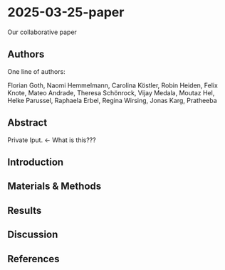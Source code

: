 # 2025-03-25-paper
Our collaborative paper

## Authors

One line of authors:



Florian Goth, Naomi Hemmelmann, Carolina Köstler, Robin Heiden, Felix Knote, Mateo Andrade, Theresa Schönrock, Vijay Medala, Moutaz Hel, Helke Parussel, Raphaela Erbel, Regina Wirsing, Jonas Karg, Pratheeba

## Abstract
Private Iput. <- What is this???

## Introduction

## Materials & Methods

## Results

## Discussion

## References


